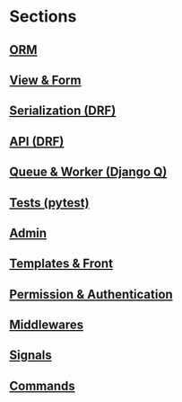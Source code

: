 # Sections

## [ORM](./orm.md)

## [View & Form](./view_and_form.md)

## [Serialization (DRF)](./serialization.md)

## [API (DRF)](./api.md)

## [Queue & Worker (Django Q)](./queue_and_worker.md)

## [Tests (pytest)](./tests.md)

## [Admin](./admin.md)

## [Templates & Front](./templates_and_front.md)

## [Permission & Authentication](./permissions_and_auth.md)

## [Middlewares](./middlewares.md)

## [Signals](./signals.md)

## [Commands](./cmd.md)
